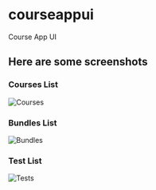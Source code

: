 # courseappui

Course App UI

## Here are some screenshots

### Courses List
![Courses](https://i.imgur.com/p1bmXTc.png "Courses List")

### Bundles List
![Bundles](https://i.imgur.com/rZZlzqX.png "Bundles List")

### Test List
![Tests](https://i.imgur.com/wKGboO0.png "Test List")
